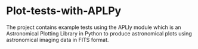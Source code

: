 # Plot-tests-with-APLPy
The project contains example tests using the APLly module which is an Astronomical Plotting Library in Python to produce astronomical plots using astronomical imaging data in FITS format. 

